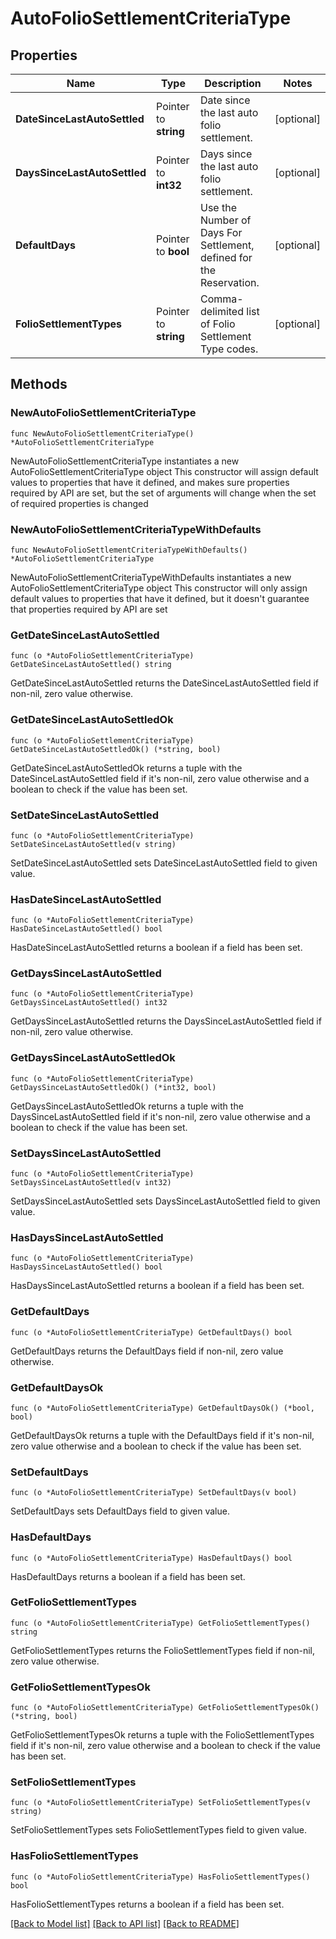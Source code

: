 # AutoFolioSettlementCriteriaType

## Properties

Name | Type | Description | Notes
------------ | ------------- | ------------- | -------------
**DateSinceLastAutoSettled** | Pointer to **string** | Date since the last auto folio settlement. | [optional] 
**DaysSinceLastAutoSettled** | Pointer to **int32** | Days since the last auto folio settlement. | [optional] 
**DefaultDays** | Pointer to **bool** | Use the Number of Days For Settlement, defined for the Reservation. | [optional] 
**FolioSettlementTypes** | Pointer to **string** | Comma-delimited list of Folio Settlement Type codes. | [optional] 

## Methods

### NewAutoFolioSettlementCriteriaType

`func NewAutoFolioSettlementCriteriaType() *AutoFolioSettlementCriteriaType`

NewAutoFolioSettlementCriteriaType instantiates a new AutoFolioSettlementCriteriaType object
This constructor will assign default values to properties that have it defined,
and makes sure properties required by API are set, but the set of arguments
will change when the set of required properties is changed

### NewAutoFolioSettlementCriteriaTypeWithDefaults

`func NewAutoFolioSettlementCriteriaTypeWithDefaults() *AutoFolioSettlementCriteriaType`

NewAutoFolioSettlementCriteriaTypeWithDefaults instantiates a new AutoFolioSettlementCriteriaType object
This constructor will only assign default values to properties that have it defined,
but it doesn't guarantee that properties required by API are set

### GetDateSinceLastAutoSettled

`func (o *AutoFolioSettlementCriteriaType) GetDateSinceLastAutoSettled() string`

GetDateSinceLastAutoSettled returns the DateSinceLastAutoSettled field if non-nil, zero value otherwise.

### GetDateSinceLastAutoSettledOk

`func (o *AutoFolioSettlementCriteriaType) GetDateSinceLastAutoSettledOk() (*string, bool)`

GetDateSinceLastAutoSettledOk returns a tuple with the DateSinceLastAutoSettled field if it's non-nil, zero value otherwise
and a boolean to check if the value has been set.

### SetDateSinceLastAutoSettled

`func (o *AutoFolioSettlementCriteriaType) SetDateSinceLastAutoSettled(v string)`

SetDateSinceLastAutoSettled sets DateSinceLastAutoSettled field to given value.

### HasDateSinceLastAutoSettled

`func (o *AutoFolioSettlementCriteriaType) HasDateSinceLastAutoSettled() bool`

HasDateSinceLastAutoSettled returns a boolean if a field has been set.

### GetDaysSinceLastAutoSettled

`func (o *AutoFolioSettlementCriteriaType) GetDaysSinceLastAutoSettled() int32`

GetDaysSinceLastAutoSettled returns the DaysSinceLastAutoSettled field if non-nil, zero value otherwise.

### GetDaysSinceLastAutoSettledOk

`func (o *AutoFolioSettlementCriteriaType) GetDaysSinceLastAutoSettledOk() (*int32, bool)`

GetDaysSinceLastAutoSettledOk returns a tuple with the DaysSinceLastAutoSettled field if it's non-nil, zero value otherwise
and a boolean to check if the value has been set.

### SetDaysSinceLastAutoSettled

`func (o *AutoFolioSettlementCriteriaType) SetDaysSinceLastAutoSettled(v int32)`

SetDaysSinceLastAutoSettled sets DaysSinceLastAutoSettled field to given value.

### HasDaysSinceLastAutoSettled

`func (o *AutoFolioSettlementCriteriaType) HasDaysSinceLastAutoSettled() bool`

HasDaysSinceLastAutoSettled returns a boolean if a field has been set.

### GetDefaultDays

`func (o *AutoFolioSettlementCriteriaType) GetDefaultDays() bool`

GetDefaultDays returns the DefaultDays field if non-nil, zero value otherwise.

### GetDefaultDaysOk

`func (o *AutoFolioSettlementCriteriaType) GetDefaultDaysOk() (*bool, bool)`

GetDefaultDaysOk returns a tuple with the DefaultDays field if it's non-nil, zero value otherwise
and a boolean to check if the value has been set.

### SetDefaultDays

`func (o *AutoFolioSettlementCriteriaType) SetDefaultDays(v bool)`

SetDefaultDays sets DefaultDays field to given value.

### HasDefaultDays

`func (o *AutoFolioSettlementCriteriaType) HasDefaultDays() bool`

HasDefaultDays returns a boolean if a field has been set.

### GetFolioSettlementTypes

`func (o *AutoFolioSettlementCriteriaType) GetFolioSettlementTypes() string`

GetFolioSettlementTypes returns the FolioSettlementTypes field if non-nil, zero value otherwise.

### GetFolioSettlementTypesOk

`func (o *AutoFolioSettlementCriteriaType) GetFolioSettlementTypesOk() (*string, bool)`

GetFolioSettlementTypesOk returns a tuple with the FolioSettlementTypes field if it's non-nil, zero value otherwise
and a boolean to check if the value has been set.

### SetFolioSettlementTypes

`func (o *AutoFolioSettlementCriteriaType) SetFolioSettlementTypes(v string)`

SetFolioSettlementTypes sets FolioSettlementTypes field to given value.

### HasFolioSettlementTypes

`func (o *AutoFolioSettlementCriteriaType) HasFolioSettlementTypes() bool`

HasFolioSettlementTypes returns a boolean if a field has been set.


[[Back to Model list]](../README.md#documentation-for-models) [[Back to API list]](../README.md#documentation-for-api-endpoints) [[Back to README]](../README.md)



